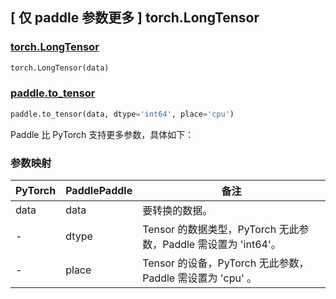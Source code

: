 ## [ 仅 paddle 参数更多 ] torch.LongTensor

### [torch.LongTensor](https://pytorch.org/docs/stable/tensors.html)

```python
torch.LongTensor(data)
```

### [paddle.to_tensor](https://www.paddlepaddle.org.cn/documentation/docs/zh/develop/api/paddle/to_tensor_cn.html#to-tensor)

```python
paddle.to_tensor(data, dtype='int64', place='cpu')
```

Paddle 比 PyTorch 支持更多参数，具体如下：

### 参数映射

| PyTorch | PaddlePaddle | 备注                                                        |
| ------- | ------------ | ----------------------------------------------------------- |
| data    | data         | 要转换的数据。 |
| -       | dtype        | Tensor 的数据类型，PyTorch 无此参数，Paddle 需设置为 'int64'。   |
| -       | place        | Tensor 的设备，PyTorch 无此参数，Paddle 需设置为 'cpu' 。         |
